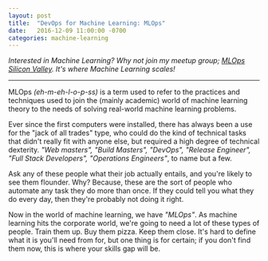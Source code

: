 ```yaml
---
layout: post
title:  "DevOps for Machine Learning: MLOps"
date:   2016-12-09 11:00:00 -0700
categories: machine-learning
---
```


_Interested in Machine Learning? Why not join my meetup group; 
[MLOps Silicon Valley](https://www.meetup.com/MLOps-Silicon-Valley/).
It's where Machine Learning scales!_

--------------

MLOps _(eh-m-eh-l-o-p-ss)_ is a term used to refer to the practices and
techniques used to join the (mainly academic) world of machine learning theory
to the needs of solving real-world machine learning problems.

Ever since the first computers were installed, there has always been a use for the  "jack of all trades" type, who could do the kind of technical tasks that didn't really fit with anyone else, but required a high degree of technical dexterity. _"Web masters", "Build Masters", "DevOps", "Release Engineer", "Full Stack Developers", "Operations Engineers"_, to name but a few.

Ask any of these people what their job actually entails, and you're likely to see them flounder.  Why? Because, these are the sort of people who automate any task they do more than once. If they could tell you what they do every day, then they're probably not doing it right.

Now in the world of machine learning, we have _"MLOps"_. As machine learning hits the corporate world, we're going to need a lot of these types of people. Train them up. Buy them pizza. Keep them close. It's hard to define what it is you'll need from for, but one thing is for certain; if you don't find them now, this is where your skills gap will be.


